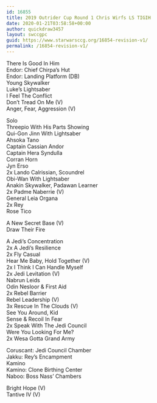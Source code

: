 ```yaml
---
id: 16855
title: 2019 Outrider Cup Round 1 Chris Wirfs LS TIGIH
date: 2020-01-21T03:58:58+00:00
author: quickdraw3457
layout: swccgpc
guid: https://www.starwarsccg.org/16854-revision-v1/
permalink: /16854-revision-v1/
---
```

There Is Good In Him  
Endor: Chief Chirpa&#8217;s Hut  
Endor: Landing Platform (DB)  
Young Skywalker  
Luke&#8217;s Lightsaber  
I Feel The Conflict  
Don&#8217;t Tread On Me (V)  
Anger, Fear, Aggression (V)  
  
Solo  
Threepio With His Parts Showing  
Qui-Gon Jinn With Lightsaber  
Ahsoka Tano  
Captain Cassian Andor  
Captain Hera Syndulla  
Corran Horn  
Jyn Erso  
2x Lando Calrissian, Scoundrel  
Obi-Wan With Lightsaber  
Anakin Skywalker, Padawan Learner  
2x Padme Naberrie (V)  
General Leia Organa  
2x Rey  
Rose Tico  
  
A New Secret Base (V)  
Draw Their Fire  
  
A Jedi&#8217;s Concentration  
2x A Jedi&#8217;s Resilience  
2x Fly Casual  
Hear Me Baby, Hold Together (V)  
2x I Think I Can Handle Myself  
2x Jedi Levitation (V)  
Nabrun Leids  
Odin Nesloor & First Aid  
2x Rebel Barrier  
Rebel Leadership (V)  
3x Rescue In The Clouds (V)  
See You Around, Kid  
Sense & Recoil In Fear  
2x Speak With The Jedi Council  
Were You Looking For Me?  
2x Wesa Gotta Grand Army  
  
Coruscant: Jedi Council Chamber  
Jakku: Rey&#8217;s Encampment  
Kamino  
Kamino: Clone Birthing Center  
Naboo: Boss Nass&#8217; Chambers  
  
Bright Hope (V)  
Tantive IV (V)